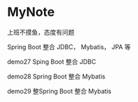 # MyNote

上班不摸鱼，态度有问题

Spring Boot 整合 JDBC， Mybatis， JPA 等

demo27 Sping Boot 整合 JDBC

demo28 Spring Boot 整合 Mybatis

demo29 整Spring Boot 整合 Mybatis
